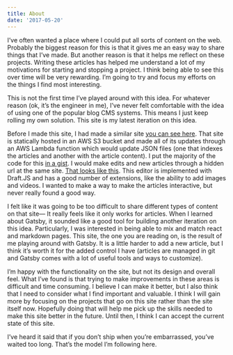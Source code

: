 ```yaml
---
title: About
date: '2017-05-20'
---
```

I’ve often wanted a place where I could put all sorts of content on the web. Probably the biggest reason for this is that it gives me an easy way to share things that I’ve made. But another reason is that it helps me reflect on these projects. Writing these articles has helped me understand a lot of my motivations for starting and stopping a project. I think being able to see this over time will be very rewarding. I’m going to try and focus my efforts on the things I find most interesting.

This is not the first time I’ve played around with this idea. For whatever reason (ok, it’s the engineer in me), I’ve never felt comfortable with the idea of using one of the popular blog CMS systems. This means I just keep rolling my own solution. This site is my latest iteration on this idea.

Before I made this site, I had made a similar site [you can see here](http://react-blog.s3-website-us-west-2.amazonaws.com/). That site is statically hosted in an AWS S3 bucket and made all of its updates through an AWS Lambda function which would update JSON files (one that indexes the articles and another with the article content). I put the majority of the code for this [in a gist](https://gist.github.com/ryapapap/087bafbe3801bc9f04b85f6cf7abb9e2). I would make edits and new articles through a hidden url at the same site. [That looks like this](http://react-blog.s3-website-us-west-2.amazonaws.com/writer). This editor is implemented with Draft.JS and has a good number of extensions, like the ability to add images and videos. I wanted to make a way to make the articles interactive, but never really found a good way.

I felt like it was going to be too difficult to share different types of content on that site— It really feels like it only works for articles. When I learned about Gatsby, it sounded like a good tool for building another iteration on this idea. Particularly, I was interested in being able to mix and match react and markdown pages. This site, the one you are reading on, is the result of me playing around with Gatsby. It is a little harder to add a new article, but I think it’s worth it for the added control I have (articles are managed in git and Gatsby comes with a lot of useful tools and ways to customize).

I’m happy with the functionality on the site, but not its design and overall feel. What I’ve found is that trying to make improvements in these areas is difficult and time consuming. I believe I can make it better, but I also think that I need to consider what I find important and valuable. I think I will gain more by focusing on the projects that go on this site rather than the site itself now. Hopefully doing that will help me pick up the skills needed to make this site better in the future. Until then, I think I can accept the current state of this site.

I’ve heard it said that if you don’t ship when you’re embarrassed, you’ve waited too long. That’s the model I’m following here.